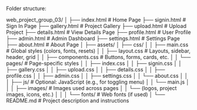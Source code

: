 Folder structure:

web_project_group_03/
│
├── index.html                # Home Page
├── signin.html               # Sign In Page
├── gallery.html              # Project Gallery
├── upload.html               # Upload Project
├── details.html              # View Details Page
├── profile.html              # User Profile
├── admin.html                # Admin Dashboard
├── settings.html             # Settings Page
├── about.html                # About Page
│
├── assets/
│   ├── css/
│   │   ├── main.css          # Global styles (colors, fonts, resets)
│   │   ├── layout.css        # Layouts, sidebar, header, grid
│   │   ├── components.css    # Buttons, forms, cards, etc.
│   │   └── pages/            # Page-specific styles
│   │       ├── index.css
│   │       ├── signin.css
│   │       ├── gallery.css
│   │       ├── upload.css
│   │       ├── details.css
│   │       ├── profile.css
│   │       ├── admin.css
│   │       ├── settings.css
│   │       └── about.css
│   │
│   ├── js/                   # Optional: JavaScript (e.g., for toggling menu)
│   │   └── main.js
│   │
│   ├── images/               # Images used across pages
│   │   └── (logos, project images, icons, etc.)
│   │
│   └── fonts/                # Web fonts (if used)
│
└── README.md                 # Project description and instructions
